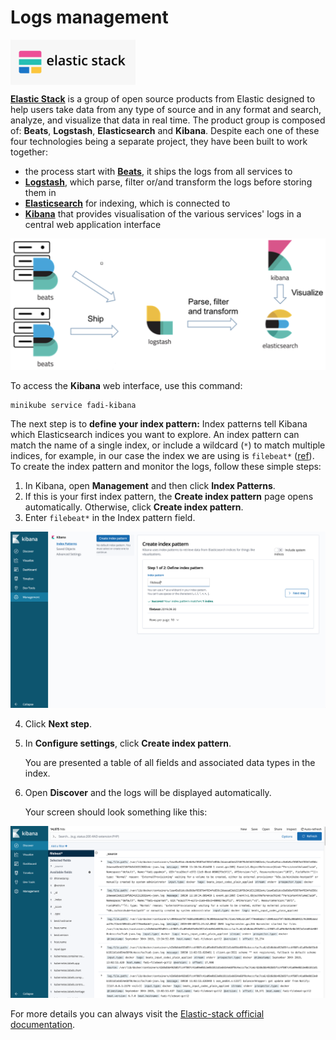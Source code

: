 Logs management
==========

<p align="left";>
	<a href="https://www.elastic.co" alt="elk">
	    <img src="/doc/images/logos/elk.png" align="center" alt"ELK logo" width="200px" />
    </a>
</p>

**[Elastic Stack](https://www.elastic.co)** is a group of open source products from Elastic designed to help users take data from any type of source and in any format and search, analyze, and visualize that data in real time. The product group is composed of: **Beats**, **Logstash**, **Elasticsearch** and **Kibana**.
Despite each one of these four technologies being a separate project, they have been built to work together:
 
* the process start with **[Beats](https://www.elastic.co/products/beats)**, it ships the logs from all services to 
* **[Logstash](https://www.elastic.co/products/logstash)**, which parse, filter or/and transform the logs before storing them in 
* **[Elasticsearch](https://www.elastic.co/products/elasticsearch)** for indexing, which is connected to 
* **[Kibana](https://www.elastic.co/products/kibana)** that provides visualisation of the various services' logs in a central web application interface

![Elastic-stack](/doc/images/installation/elastic_stack.png)

To access the **Kibana** web interface, use this command:

```
minikube service fadi-kibana
```

The next step is to **define your index pattern:** Index patterns tell Kibana which Elasticsearch indices you want to explore. An index pattern can match the name of a single index, or include a wildcard (`*`) to match multiple indices, for example, in our case the index we are using is `filebeat*` ([ref](https://www.elastic.co/guide/en/beats/filebeat/current/index.html)).
To create the index pattern and monitor the logs, follow these simple steps:

1. In Kibana, open **Management** and then click **Index Patterns**.
2. If this is your first index pattern, the **Create index pattern** page opens automatically. Otherwise, click **Create index pattern**. 
3. Enter `filebeat*` in the Index pattern field.

  ![index_pattern](/doc/images/installation/index_pattern.png)

4. Click **Next step**.
5. In **Configure settings**, click **Create index pattern**.
	
	You are presented a table of all fields and associated data types in the index.
6. Open **Discover** and the logs will be displayed automatically.

	Your screen should look something like this:
	
  ![Kibana Logs](/doc/images/installation/kibana_logs.png)

For more details you can always visit the [Elastic-stack official documentation](https://www.elastic.co/guide/index.html).
